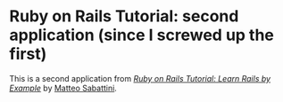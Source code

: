 # Ruby on Rails Tutorial: second application (since I screwed up the first)

This is a second application from
[*Ruby on Rails Tutorial: Learn Rails by Example*](http://railstutorial.org/)
by [Matteo Sabattini](http://www.sabattini.info).
